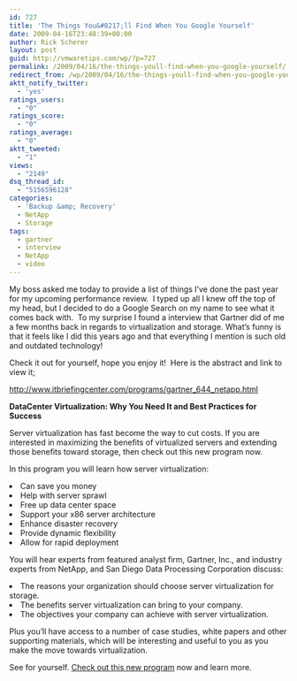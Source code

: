 ```yaml
---
id: 727
title: 'The Things You&#8217;ll Find When You Google Yourself'
date: 2009-04-16T23:48:39+00:00
author: Rick Scherer
layout: post
guid: http://vmwaretips.com/wp/?p=727
permalink: /2009/04/16/the-things-youll-find-when-you-google-yourself/
redirect_from: /wp/2009/04/16/the-things-youll-find-when-you-google-yourself/
aktt_notify_twitter:
  - 'yes'
ratings_users:
  - "0"
ratings_score:
  - "0"
ratings_average:
  - "0"
aktt_tweeted:
  - "1"
views:
  - "2149"
dsq_thread_id:
  - "5156596128"
categories:
  - 'Backup &amp; Recovery'
  - NetApp
  - Storage
tags:
  - gartner
  - interview
  - NetApp
  - video
---
```

My boss asked me today to provide a list of things I&#8217;ve done the past year for my upcoming performance review.  I typed up all I knew off the top of my head, but I decided to do a Google Search on my name to see what it comes back with.  To my surprise I found a interview that Gartner did of me a few months back in regards to virtualization and storage. What&#8217;s funny is that it feels like I did this years ago and that everything I mention is such old and outdated technology! 

Check it out for yourself, hope you enjoy it!  Here is the abstract and link to view it;

<a href="http://www.itbriefingcenter.com/programs/gartner_644_netapp.html" target="_blank">http://www.itbriefingcenter.com/programs/gartner_644_netapp.html<br /> </a>

**DataCenter Virtualization: Why You Need It and Best Practices for Success**

<div>
  Server virtualization has fast become the way to cut costs. If you are interested in maximizing the benefits of virtualized servers and extending those benefits toward storage, then check out this new program now.
</div>

<p class="featuredinfo">
  In this program you will learn how server virtualization:
</p>

<li class="featuredinfo">
  Can save you money
</li>
<li class="featuredinfo">
  Help with server sprawl
</li>
<li class="featuredinfo">
  Free up data center space
</li>
<li class="featuredinfo">
  Support your x86 server architecture
</li>
<li class="featuredinfo">
  Enhance disaster recovery
</li>
<li class="featuredinfo">
  Provide dynamic flexibility
</li>
<li class="featuredinfo">
  Allow for rapid deployment
</li>

<p class="featuredinfo">
  You will hear experts from featured analyst firm, Gartner, Inc., and industry experts from NetApp, and San Diego Data Processing Corporation discuss:
</p>

<li class="featuredinfo">
  The reasons your organization should choose server virtualization for storage.
</li>
<li class="featuredinfo">
  The benefits server virtualization can bring to your company.
</li>
<li class="featuredinfo">
  The objectives your company can achieve with server virtualization.
</li>

<p class="featuredinfo">
  Plus you’ll have access to a number of case studies, white papers and other supporting materials, which will be interesting and useful to you as you make the move towards virtualization.
</p>

<p class="featuredinfo">
  See for yourself. <a href="http://www.itbriefingcenter.com/programs/gartner_644_netapp.html" target="_blank">Check out this new program</a> now and learn more.
</p>